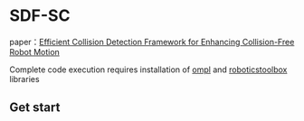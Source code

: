 # SDF-SC
paper：[Efficient Collision Detection Framework for Enhancing Collision-Free Robot Motion](https://arxiv.org/pdf/2409.14955)

Complete code execution requires installation of [ompl](https://github.com/ompl/ompl) and [roboticstoolbox](https://github.com/petercorke/robotics-toolbox-python) libraries

## Get start
